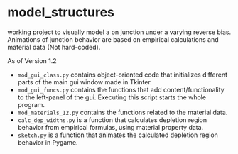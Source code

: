 # model_structures

working project to visually model a pn junction under a varying reverse bias. Animations of junction behavior are based on empirical calculations and material data (Not hard-coded).

As of Version 1.2
- `mod_gui_class.py` contains object-oriented code that initializes different parts of the main gui window made in Tkinter.
- `mod_gui_funcs.py` contains the functions that add content/functionality to the left-panel of the gui. Executing this script starts the whole program.
- `mod_materials_12.py` contains the functions related to the material data.
- `calc_dep_widths.py` is a function that calculates depletion region behavior from empirical formulas, using material property data.
- `sketch.py` is a function that animates the calculated depletion region behavior in Pygame.
